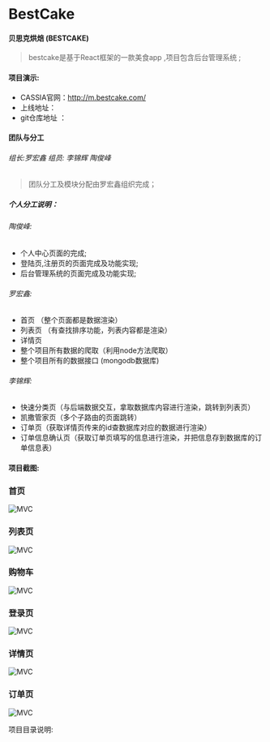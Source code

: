 # BestCake
#### 贝思克烘焙 (BESTCAKE)

> bestcake是基于React框架的一款美食app ,项目包含后台管理系统 ;



#### 项目演示:

- CASSIA官网：<http://m.bestcake.com/>
- 上线地址：
- git仓库地址 ：

#### 团队与分工

###### 组长:罗宏鑫   组员: 李锦辉  陶俊峰

> 团队分工及模块分配由罗宏鑫组织完成；

##### 个人分工说明：

###### 陶俊峰:

- 个人中心页面的完成;
- 登陆页,注册页的页面完成及功能实现;
- 后台管理系统的页面完成及功能实现;

###### 罗宏鑫:

- 首页 （整个页面都是数据渲染）
- 列表页 （有查找排序功能，列表内容都是渲染）
- 详情页 
- 整个项目所有数据的爬取（利用node方法爬取）
- 整个项目所有的数据接口 (mongodb数据库)

###### 李锦辉:

- 快速分类页（与后端数据交互，拿取数据库内容进行渲染，跳转到列表页）
- 凯撒管家页（多个子路由的页面跳转）
- 订单页（获取详情页传来的id查数据库对应的数据进行渲染） 
- 订单信息确认页（获取订单页填写的信息进行渲染，并把信息存到数据库的订单信息表）

#### 项目截图:
### 首页
![MVC](./readme/shouye.jpg "MVC")
### 列表页
![MVC](./readme/liebiao.jpg "MVC")
### 购物车
![MVC](./readme/shouye.jpg "MVC")
### 登录页
![MVC](./readme/denglu.jpg "MVC")
### 详情页
![MVC](./readme/xaingqing.jpg "MVC")
### 订单页
![MVC](./readme/dingdang.jpg "MVC")


项目目录说明:

